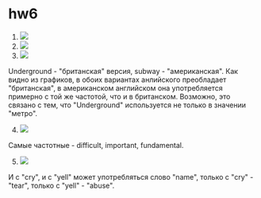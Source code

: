# hw6
1. ![](https://cdn1.savepice.ru/uploads/2018/4/8/f75e9bd5b40819f162441df73dd83afb-full.png)
2. ![](https://cdn1.savepice.ru/uploads/2018/4/8/1916891e8637afc5b454d697cfb965fd-full.png)
3. ![](https://cdn1.savepice.ru/uploads/2018/4/8/9929ec186449785a50b61cd99ba14dcf-full.png)

Underground - "британская" версия, subway - "американская". Как видно из графиков, в обоих вариантах анлийского преобладает "британская", в американском английском она употребляется примерно с той же частотой, что и в британском. Возможно, это связано с тем, что "Underground" используется не только в значении "метро". 

4. ![](https://cdn1.savepice.ru/uploads/2018/4/8/2e2556968118a62cf326f9bc3f7b40f6-full.png)

Самые частотные - difficult, important, fundamental. 

5. ![](https://cdn1.savepice.ru/uploads/2018/4/8/a58177f7e249980d2bf0ba4f0a2f806e-full.png)

И с "cry", и с "yell" может употребляться слово "name", только с "cry" - "tear", только с "yell" - "abuse".
